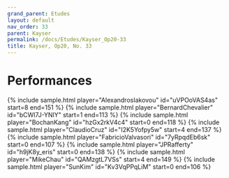 ```yaml
---
grand_parent: Etudes
layout: default
nav_order: 33
parent: Kayser
permalink: /docs/Etudes/Kayser_Op20-33
title: Kayser, Op20, No. 33
---
```

# Performances
<div class="sample-container">
    {% include sample.html player="AlexandrosIakovou" id="uVPOoVAS4as" start=8 end=151 %}
    {% include sample.html player="BernardChevalier" id="bCWI7J-YNlY" start=1 end=113 %}
    {% include sample.html player="BochanKang" id="hzGx2rkV4c4" start=0 end=118 %}
    {% include sample.html player="ClaudioCruz" id="I2K5Yofpy5w" start=4 end=137 %}
    {% include sample.html player="FabricioValvasori" id="7yRpqdEb6sk" start=0 end=107 %}
    {% include sample.html player="JPRafferty" id="h9jK8y_eris" start=0 end=138 %}
    {% include sample.html player="MikeChau" id="QAMzgtL7VSs" start=4 end=149 %}
    {% include sample.html player="SunKim" id="Kv3VqPPqLiM" start=0 end=106 %}
</div>